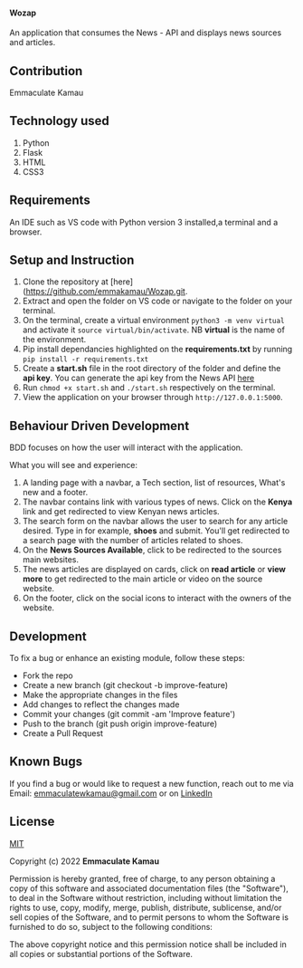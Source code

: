 #### Wozap

An application that consumes the News - API and displays news sources and articles.

## Contribution
Emmaculate Kamau

## Technology used
1. Python
2. Flask
3. HTML
4. CSS3

## Requirements
An IDE such as VS code with Python version 3 installed,a terminal and a browser. 

## Setup and Instruction
1. Clone the repository at [here](https://github.com/emmakamau/Wozap.git.
2. Extract and open the folder on VS code or navigate to the folder on your terminal.
3. On the terminal, create a virtual environment `python3 -m venv virtual` and activate it `source virtual/bin/activate`. NB **virtual** is the name of the environment.
4. Pip install dependancies highlighted on the **requirements.txt** by running `pip install -r requirements.txt`
5. Create a **start.sh** file in the root directory of the folder and define the **api key**. You can generate the api key from the News API [here](https://newsapi.org/)
6. Run `chmod +x start.sh` and `./start.sh` respectively on the terminal.
7. View the application on your browser through `http://127.0.0.1:5000`.


## Behaviour Driven Development

BDD focuses on how the user will interact with the application.

What you will see and experience:
1. A landing page with a navbar, a Tech section, list of resources, What's new and a footer.
2. The navbar contains link with various types of news. Click on the **Kenya** link and get redirected to view Kenyan news articles.
3. The search form on the navbar allows the user to search for any article desired. Type in for example, **shoes** and submit. You'll get redirected to a search page with the number of articles related to shoes. 
4. On the **News Sources Available**, click to be redirected to the sources main websites.
5. The news articles are displayed on cards, click on **read article** or **view more** to get redirected to the main article or video on the source website.
6. On the footer, click on the social icons to interact with the owners of the website.

## Development
To fix a bug or enhance an existing module, follow these steps:
- Fork the repo
- Create a new branch (git checkout -b improve-feature)
- Make the appropriate changes in the files
- Add changes to reflect the changes made
- Commit your changes (git commit -am 'Improve feature')
- Push to the branch (git push origin improve-feature)
- Create a Pull Request

## Known Bugs

If you find a bug or would like to request a new function, reach out to me via Email: emmaculatewkamau@gmail.com or on [LinkedIn](https://www.linkedin.com/in/emmaculate-k-987353104/)

## License

[MIT](https://choosealicense.com/licenses/mit/)

Copyright (c) 2022 **Emmaculate Kamau**

Permission is hereby granted, free of charge, to any person obtaining a copy of this software and associated documentation files (the "Software"), to deal in the Software without restriction, including without limitation the rights to use, copy, modify, merge, publish, distribute, sublicense, and/or sell copies of the Software, and to permit persons to whom the Software is furnished to do so, subject to the following conditions:

The above copyright notice and this permission notice shall be included in all copies or substantial portions of the Software.
